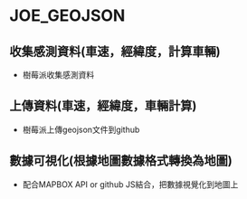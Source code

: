 # JOE_GEOJSON

## 收集感測資料(車速，經緯度，計算車輛)

- 樹莓派收集感測資料
  
## 上傳資料(車速，經緯度，車輛計算)

- 樹莓派上傳geojson文件到github
  
## 數據可視化(根據地圖數據格式轉換為地圖)

- 配合MAPBOX API or github JS結合，把數據視覺化到地圖上
  

